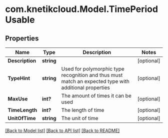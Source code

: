 # com.knetikcloud.Model.TimePeriodUsable
## Properties

Name | Type | Description | Notes
------------ | ------------- | ------------- | -------------
**Description** | **string** |  | [optional] 
**TypeHint** | **string** | Used for polymorphic type recognition and thus must match an expected type with additional properties | [optional] 
**MaxUse** | **int?** | The amount of times it can be used | [optional] 
**TimeLength** | **int?** | The length of time | [optional] 
**UnitOfTime** | **string** | The unit of time | [optional] 

[[Back to Model list]](../README.md#documentation-for-models) [[Back to API list]](../README.md#documentation-for-api-endpoints) [[Back to README]](../README.md)

